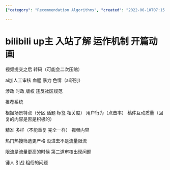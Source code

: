 ```yaml
---
{"category": "Recommendation Algorithms", "created": "2022-06-10T07:15:32.000Z", "date": "2022-06-10 07:15:32", "description": "This article discusses the process of submitting and recommending videos on platforms like Bilibili. It explores video processing, content moderation, and recommendation algorithms based on scene characteristics, user behavior, and content quality.", "modified": "2022-08-18T13:45:37.133Z", "tags": ["bilibili", "community rules", "courses", "creater's rules", "intro", "rules"], "title": "bilibili up主 入站了解 运作机制"}

---
```


# bilibili up主 入站了解 运作机制 开篇动画

视频提交之后 转码（可能会二次压缩）

ai加人工审核 血腥 暴力 色情（ai识别）

涉政 时政 版权 违反社区规范

推荐系统

根据场景特点（分区 话题 标签 相关度） 用户行为（点击率） 稿件互动质量（回复的内容是否是积极的）

精准 多样（不能重复 完全一样） 视频内容

热门热搜筛选更严格 没进去不是流量限流

限流是流量更高的时候 第二道审核出现问题

锤人 引战 粗俗的问题
